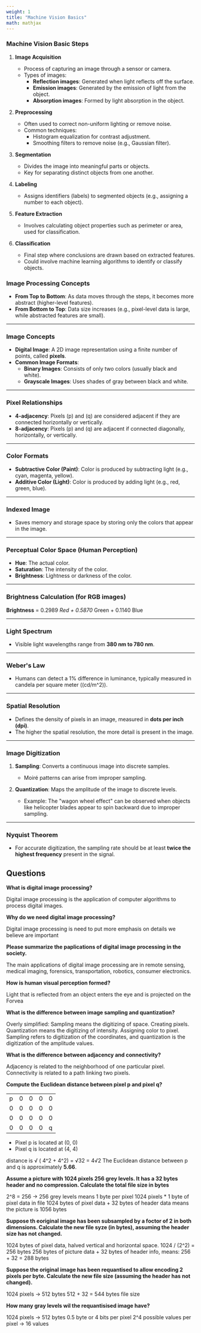 ```yaml
---
weight: 1
title: "Machine Vision Basics"
math: mathjax
---
```


### Machine Vision Basic Steps

1. **Image Acquisition**
   - Process of capturing an image through a sensor or camera.
   - Types of images:
     - **Reflection images**: Generated when light reflects off the surface.
     - **Emission images**: Generated by the emission of light from the object.
     - **Absorption images**: Formed by light absorption in the object.

2. **Preprocessing**
   - Often used to correct non-uniform lighting or remove noise.
   - Common techniques:
     - Histogram equalization for contrast adjustment.
     - Smoothing filters to remove noise (e.g., Gaussian filter).

3. **Segmentation**
   - Divides the image into meaningful parts or objects.
   - Key for separating distinct objects from one another.

4. **Labeling**
   - Assigns identifiers (labels) to segmented objects (e.g., assigning a number to each object).

5. **Feature Extraction**
   - Involves calculating object properties such as perimeter or area, used for classification.

6. **Classification**
   - Final step where conclusions are drawn based on extracted features.
   - Could involve machine learning algorithms to identify or classify objects.

### Image Processing Concepts

- **From Top to Bottom**: As data moves through the steps, it becomes more abstract (higher-level features).
- **From Bottom to Top**: Data size increases (e.g., pixel-level data is large, while abstracted features are small).

---

### Image Concepts

- **Digital Image**: A 2D image representation using a finite number of points, called **pixels**.
- **Common Image Formats**:
  - **Binary Images**: Consists of only two colors (usually black and white).
  - **Grayscale Images**: Uses shades of gray between black and white.

---

### Pixel Relationships

- **4-adjacency**: Pixels \(p\) and \(q\) are considered adjacent if they are connected horizontally or vertically.
- **8-adjacency**: Pixels \(p\) and \(q\) are adjacent if connected diagonally, horizontally, or vertically.

---

### Color Formats

- **Subtractive Color (Paint)**: Color is produced by subtracting light (e.g., cyan, magenta, yellow).
- **Additive Color (Light)**: Color is produced by adding light (e.g., red, green, blue).

---

### Indexed Image

- Saves memory and storage space by storing only the colors that appear in the image.

---

### Perceptual Color Space (Human Perception)

- **Hue**: The actual color.
- **Saturation**: The intensity of the color.
- **Brightness**: Lightness or darkness of the color.

---

### Brightness Calculation (for RGB images)

**Brightness** = 0.2989 *Red + 0.5870* Green + 0.1140 Blue

---

### Light Spectrum

- Visible light wavelengths range from **380 nm to 780 nm**.

---

### Weber's Law

- Humans can detect a 1% difference in luminance, typically measured in candela per square meter (\(cd/m^2\)).

---

### Spatial Resolution

- Defines the density of pixels in an image, measured in **dots per inch (dpi)**.
- The higher the spatial resolution, the more detail is present in the image.

---

### Image Digitization

1. **Sampling**: Converts a continuous image into discrete samples.
   - Moiré patterns can arise from improper sampling.

2. **Quantization**: Maps the amplitude of the image to discrete levels.
   - Example: The "wagon wheel effect" can be observed when objects like helicopter blades appear to spin backward due to improper sampling.

---

### Nyquist Theorem

- For accurate digitization, the sampling rate should be at least **twice the highest frequency** present in the signal.

## Questions

**What is digital image processing?**

   Digital image processing is the application of computer algorithms to process digital images.

**Why do we need digital image processing?**

   Digital image processing is need to put more emphasis on details we believe are important

**Please summarize the paplications of digital image processing in the society.**

   The main applications of digital image processing are in remote sensing, medical imaging, forensics, transportation, robotics, consumer electronics.

**How is human visual perception formed?**

   Light that is reflected from an object enters the eye and is projected on the Forvea

**What is the difference between image sampling and quantization?**

   Overly simplified:
   Sampling means the digitizing of space. Creating pixels.
   Quantization means the digitizing of intensity. Assigning color to pixel.
   Sampling refers to digitization of the coordinates, and quantization is the digitization of the
amplitude values.

**What is the difference between adjacency and connectivity?**

   Adjacency is related to the neighborhood of one particular pixel.
   Connectivity is related to a path linking two pixels.

**Compute the Euclidean distance between pixel p and pixel q?**

|   |   |   |   |   |
|---|---|---|---|---|
| p | 0 | 0 | 0 | 0 |
| 0 | 0 | 0 | 0 | 0 |
| 0 | 0 | 0 | 0 | 0 |
| 0 | 0 | 0 | 0 | q |

- Pixel p is located at (0, 0)
- Pixel q is located at (4, 4)

distance is √ ( 4^2 + 4^2) = √32 = 4√2
The Euclidean distance between p and q is approximately **5.66**.

**Assume a picture with 1024 pixels 256 grey levels. It has a 32 bytes header and no compression. Calculate the total file size in bytes**

   2^8 = 256 -> 256 grey levels means 1 byte per pixel
   1024 pixels * 1 byte of pixel data in file
   1024 bytes of pixel data + 32 bytes of header data means the picture is 1056 bytes

**Suppose th eoriginal image has been subsampled by a foctor of 2 in both dimensions. Calculate the new file syze (in bytes), assuming the header size has not changed.**

   1024 bytes of pixel data, halved vertical and horizontal space.
   1024 / (2^2) = 256 bytes
   256 bytes of picture data + 32 bytes of header info, means:
   256 + 32 = 288 bytes

**Suppose the original image has been requantised to allow encoding 2 pixels per byte. Calculate the new file size (assuming the header has not changed).**

   1024 pixels -> 512 bytes
   512 + 32 = 544 bytes file size

**How many gray levels wil the requantisised image have?**

   1024 pixels -> 512 bytes
   0.5 byte or 4 bits per pixel
   2^4 possible values per pixel -> 16 values


